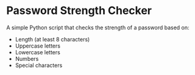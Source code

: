 # Password Strength Checker

A simple Python script that checks the strength of a password based on:
- Length (at least 8 characters)
- Uppercase letters
- Lowercase letters
- Numbers
- Special characters


